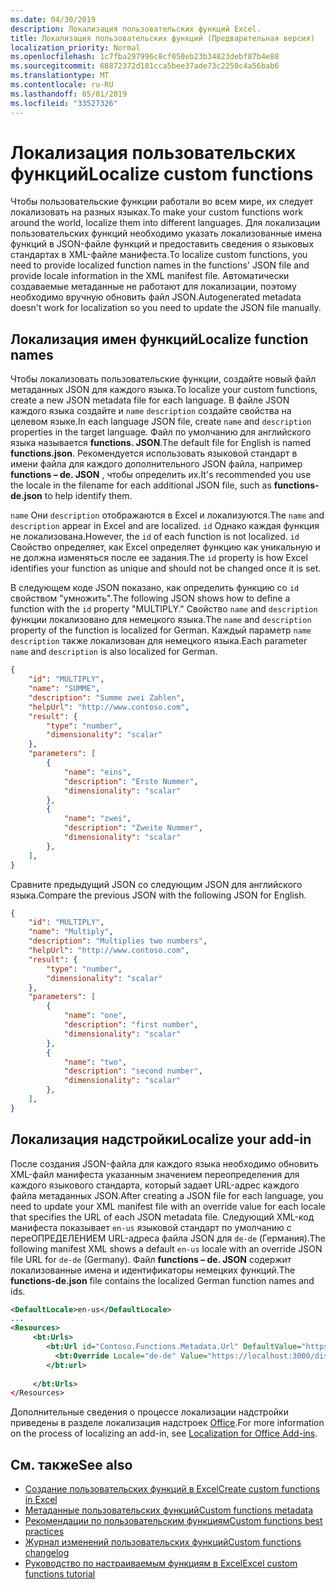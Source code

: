 ```yaml
---
ms.date: 04/30/2019
description: Локализация пользовательских функций Excel.
title: Локализация пользовательских функций (Предварительная версия)
localization_priority: Normal
ms.openlocfilehash: 1c7fba297996c8cf050eb23b34823debf87b4e88
ms.sourcegitcommit: 68872372d181cca5bee37ade73c2250c4a56bab6
ms.translationtype: MT
ms.contentlocale: ru-RU
ms.lasthandoff: 05/01/2019
ms.locfileid: "33527326"
---
```

# <a name="localize-custom-functions"></a><span data-ttu-id="e51b0-103">Локализация пользовательских функций</span><span class="sxs-lookup"><span data-stu-id="e51b0-103">Localize custom functions</span></span>

<span data-ttu-id="e51b0-104">Чтобы пользовательские функции работали во всем мире, их следует локализовать на разных языках.</span><span class="sxs-lookup"><span data-stu-id="e51b0-104">To make your custom functions work around the world, localize them into different languages.</span></span> <span data-ttu-id="e51b0-105">Для локализации пользовательских функций необходимо указать локализованные имена функций в JSON-файле функций и предоставить сведения о языковых стандартах в XML-файле манифеста.</span><span class="sxs-lookup"><span data-stu-id="e51b0-105">To localize custom functions, you need to provide localized function names in the functions' JSON file and provide locale information in the XML manifest file.</span></span> <span data-ttu-id="e51b0-106">Автоматически создаваемые метаданные не работают для локализации, поэтому необходимо вручную обновить файл JSON.</span><span class="sxs-lookup"><span data-stu-id="e51b0-106">Autogenerated metadata doesn't work for localization so you need to update the JSON file manually.</span></span>

## <a name="localize-function-names"></a><span data-ttu-id="e51b0-107">Локализация имен функций</span><span class="sxs-lookup"><span data-stu-id="e51b0-107">Localize function names</span></span>

<span data-ttu-id="e51b0-108">Чтобы локализовать пользовательские функции, создайте новый файл метаданных JSON для каждого языка.</span><span class="sxs-lookup"><span data-stu-id="e51b0-108">To localize your custom functions, create a new JSON metadata file for each language.</span></span> <span data-ttu-id="e51b0-109">В файле JSON каждого языка создайте и `name` `description` создайте свойства на целевом языке.</span><span class="sxs-lookup"><span data-stu-id="e51b0-109">In each language JSON file, create `name` and `description` properties in the target language.</span></span> <span data-ttu-id="e51b0-110">Файл по умолчанию для английского языка называется **functions. JSON**.</span><span class="sxs-lookup"><span data-stu-id="e51b0-110">The default file for English is named **functions.json**.</span></span> <span data-ttu-id="e51b0-111">Рекомендуется использовать языковой стандарт в имени файла для каждого дополнительного JSON файла, например **functions – de. JSON** , чтобы определить их.</span><span class="sxs-lookup"><span data-stu-id="e51b0-111">It's recommended you use the locale in the filename for each additional JSON file, such as **functions-de.json** to help identify them.</span></span> 

<span data-ttu-id="e51b0-112">`name` Они `description` отображаются в Excel и локализуются.</span><span class="sxs-lookup"><span data-stu-id="e51b0-112">The `name` and `description` appear in Excel and are localized.</span></span> <span data-ttu-id="e51b0-113">`id` Однако каждая функция не локализована.</span><span class="sxs-lookup"><span data-stu-id="e51b0-113">However, the `id` of each function is not localized.</span></span> <span data-ttu-id="e51b0-114">`id` Свойство определяет, как Excel определяет функцию как уникальную и не должна изменяться после ее задания.</span><span class="sxs-lookup"><span data-stu-id="e51b0-114">The `id` property is how Excel identifies your function as unique and should not be changed once it is set.</span></span>

<span data-ttu-id="e51b0-115">В следующем коде JSON показано, как определить функцию со `id` свойством "умножить".</span><span class="sxs-lookup"><span data-stu-id="e51b0-115">The following JSON shows how to define a function with the `id` property "MULTIPLY."</span></span> <span data-ttu-id="e51b0-116">Свойство `name` and `description` функции локализовано для немецкого языка.</span><span class="sxs-lookup"><span data-stu-id="e51b0-116">The `name` and `description` property of the function is localized for German.</span></span> <span data-ttu-id="e51b0-117">Каждый параметр `name` `description` также локализован для немецкого языка.</span><span class="sxs-lookup"><span data-stu-id="e51b0-117">Each parameter `name` and `description` is also localized for German.</span></span>

```JSON
{
    "id": "MULTIPLY",
    "name": "SUMME",
    "description": "Summe zwei Zahlen",
    "helpUrl": "http://www.contoso.com",
    "result": {
        "type": "number",
        "dimensionality": "scalar"
    },
    "parameters": [
        {
            "name": "eins",
            "description": "Erste Nummer",
            "dimensionality": "scalar"
        },
        {
            "name": "zwei",
            "description": "Zweite Nummer",
            "dimensionality": "scalar"
        },
    ],
}
```

<span data-ttu-id="e51b0-118">Сравните предыдущий JSON со следующим JSON для английского языка.</span><span class="sxs-lookup"><span data-stu-id="e51b0-118">Compare the previous JSON with the following JSON for English.</span></span>

```JSON
{
    "id": "MULTIPLY",
    "name": "Multiply",
    "description": "Multiplies two numbers",
    "helpUrl": "http://www.contoso.com",
    "result": {
        "type": "number",
        "dimensionality": "scalar"
    },
    "parameters": [
        {
            "name": "one",
            "description": "first number",
            "dimensionality": "scalar"
        },
        {
            "name": "two",
            "description": "second number",
            "dimensionality": "scalar"
        },
    ],
}
```

## <a name="localize-your-add-in"></a><span data-ttu-id="e51b0-119">Локализация надстройки</span><span class="sxs-lookup"><span data-stu-id="e51b0-119">Localize your add-in</span></span>

<span data-ttu-id="e51b0-120">После создания JSON-файла для каждого языка необходимо обновить XML-файл манифеста указанным значением переопределения для каждого языкового стандарта, который задает URL-адрес каждого файла метаданных JSON.</span><span class="sxs-lookup"><span data-stu-id="e51b0-120">After creating a JSON file for each language, you need to update your XML manifest file with an override value for each locale that specifies the URL of each JSON metadata file.</span></span> <span data-ttu-id="e51b0-121">Следующий XML-код манифеста показывает `en-us` языковой стандарт по умолчанию с переОПРЕДЕЛЕНИЕМ URL-адреса файла JSON для `de-de` (Германия).</span><span class="sxs-lookup"><span data-stu-id="e51b0-121">The following manifest XML shows a default `en-us` locale with an override JSON file URL for `de-de` (Germany).</span></span> <span data-ttu-id="e51b0-122">Файл **functions – de. JSON** содержит локализованные имена и идентификаторы немецких функций.</span><span class="sxs-lookup"><span data-stu-id="e51b0-122">The **functions-de.json** file contains the localized German function names and ids.</span></span>

```XML
<DefaultLocale>en-us</DefaultLocale>
...
<Resources>
     <bt:Urls>
        <bt:Url id="Contoso.Functions.Metadata.Url" DefaultValue="https://localhost:3000/dist/functions.json"/>
          <bt:Override Locale="de-de" Value="https://localhost:3000/dist/functions-de.json" />
        </bt:url>
        
     </bt:Urls>
</Resources>
```


<span data-ttu-id="e51b0-123">Дополнительные сведения о процессе локализации надстройки приведены в разделе локализация надстроек [Office](../develop/localization.md#control-localization-from-the-manifest).</span><span class="sxs-lookup"><span data-stu-id="e51b0-123">For more information on the process of localizing an add-in, see [Localization for Office Add-ins](../develop/localization.md#control-localization-from-the-manifest).</span></span>

## <a name="see-also"></a><span data-ttu-id="e51b0-124">См. также</span><span class="sxs-lookup"><span data-stu-id="e51b0-124">See also</span></span>

* [<span data-ttu-id="e51b0-125">Создание пользовательских функций в Excel</span><span class="sxs-lookup"><span data-stu-id="e51b0-125">Create custom functions in Excel</span></span>](custom-functions-overview.md)
* [<span data-ttu-id="e51b0-126">Метаданные пользовательских функций</span><span class="sxs-lookup"><span data-stu-id="e51b0-126">Custom functions metadata</span></span>](custom-functions-json.md)
* [<span data-ttu-id="e51b0-127">Рекомендации по пользовательским функциям</span><span class="sxs-lookup"><span data-stu-id="e51b0-127">Custom functions best practices</span></span>](custom-functions-best-practices.md)
* [<span data-ttu-id="e51b0-128">Журнал изменений пользовательских функций</span><span class="sxs-lookup"><span data-stu-id="e51b0-128">Custom functions changelog</span></span>](custom-functions-changelog.md)
* [<span data-ttu-id="e51b0-129">Руководство по настраиваемым функциям в Excel</span><span class="sxs-lookup"><span data-stu-id="e51b0-129">Excel custom functions tutorial</span></span>](../tutorials/excel-tutorial-create-custom-functions.md)
